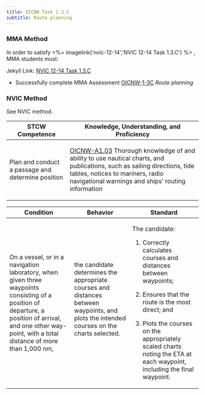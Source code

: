 ```yaml
---
title: OICNW Task 1.3.C 
subtitle: Route planning
---
```



### MMA Method

In order to satisfy <%= imagelink('nvic-12-14','NVIC 12-14  Task  1.3.C') %> , MMA students must:

Jekyll Link: [NVIC 12-14  Task  1.3.C](/stcw23/assets/images/nvic-12-14.pdf)

* Successfully complete MMA Assessment  [OICNW-1-3C](OICNW-1-3C) *Route planning*


### NVIC Method

<a onclick="togglevisibility('nvic_methods')" >See NVIC method.</a>

<div id='nvic_methods' class='hide'>

<table>
<thead>
<tr>
<th class='forty'> STCW Competence </th>
<th class='sixty'> Knowledge, Understanding, and Proficiency </th>
</tr>
</thead>




<tbody>
<tr><td markdown='1'>

Plan and conduct a passage and determine position

</td><td markdown='1'>

[OICNW-A1.03](../../tables/21.html#OICNW-A1.03) Thorough knowledge of and ability to use nautical charts, and publications, such as sailing directions, tide tables, notices to mariners, radio navigational warnings and ships’ routing information

</td></tr>


</tbody>
</table>


<table>
<thead>
<tr><th class='twenty'>  Condition </th><th class='twenty'> Behavior </th><th  class='sixty'>Standard </th></tr>
</thead>
<tbody >



<tr><td markdown='1'>

On a vessel, or in a navigation laboratory, when given three waypoints consisting of a position of departure, a position of arrival, and one other way- point, with a total distance of more than 1,000 nm,

</td><td markdown='1'>

the candidate determines the appropriate courses and distances between waypoints, and plots the intended courses on the charts selected.

<br>

<div class="tooltip">
<span class="tooltiptext">
</span>
</div>


</td><td markdown='1'>

The candidate:

1. Correctly calculates courses and distances between waypoints;

2. Ensures that the route is the most direct; and

3. Plots the courses on the appropriately scaled charts noting the ETA at each waypoint, including the final waypoint.

</td></tr>
</tbody>
</table>
</div>
